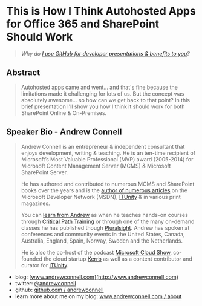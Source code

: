 This is How I Think Autohosted Apps for Office 365 and SharePoint Should Work
=============================================================================
>*Why do [I use GitHub for developer presentations & benefits to you](http://www.andrewconnell.com/blog/using-github-for-developer-presentations)?*



Abstract
--------
> Autohosted apps came and went... and that's fine because the limitations made it challenging for lots of us. But the concept was absolutely awesome... so how can we get back to that point? In this brief presentation I'll show you how I think it should work for both SharePoint Online & On-Premises.

Speaker Bio - Andrew Connell
----------------------------
> Andrew Connell is an entrepreneur & independent consultant that enjoys development, writing & teaching. He is an ten-time recipient of Microsoft’s Most Valuable Professional (MVP) award (2005-2014) for Microsoft Content Management Server (MCMS) & Microsoft SharePoint Server. 
> 
> He has authored and contributed to numerous MCMS and SharePoint books over the years and is the [author of numerous articles](http://www.andrewconnell.com/Publications) on the Microsoft Developer Network (MSDN), [ITUnity](http://www.itunity.com) & in various print magazines. 
> 
> You can [learn from Andrew](http://www.andrewconnell.com/Training) as when he teaches hands-on courses through [Critical Path Training](http://www.CriticalPathTraining.com) or through one of the many on-demand classes he has published though [Pluralsight](http://aconn.me/ps-andrew-connell). Andrew has spoken at conferences and community events in the United States, Canada, Australia, England, Spain, Norway, Sweden and the Netherlands. 
> 
> He is also the co-host of the podcast [Microsoft Cloud Show](www.MicrosoftCloudShow.com), co-founded the cloud startup [Kerrb](http://www.kerrb.com) as well as a content contributor and curator for [ITUnity](http://wwww.itunity.com).
- blog: [www.andrewconnell.com](http://www.andrewconnell.com)
- twitter: [@andrewconnell](http://www.twitter.com/andrewconnell)
- github: [github.com / andrewconnell](http://github.com/andrewconnell)
- learn more about me on my blog: [www.andrewconnell.com / about](http://www.andrewconnell.com/About)
